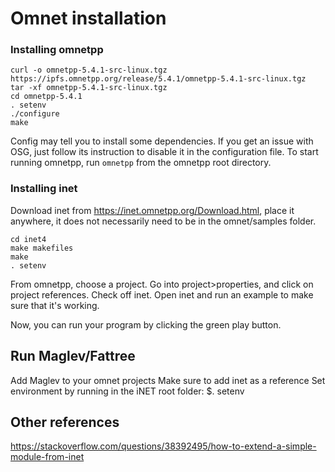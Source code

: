 # Omnet installation

### Installing omnetpp
```
curl -o omnetpp-5.4.1-src-linux.tgz https://ipfs.omnetpp.org/release/5.4.1/omnetpp-5.4.1-src-linux.tgz
tar -xf omnetpp-5.4.1-src-linux.tgz
cd omnetpp-5.4.1
. setenv
./configure
make
```
Config may tell you to install some dependencies. If you get an issue with OSG, just follow its instruction to disable it in the configuration file. To start running omnetpp, run `omnetpp` from the omnetpp root directory.

### Installing inet
Download inet from https://inet.omnetpp.org/Download.html, place it anywhere, it does not necessarily need to be in the omnet/samples folder.
```
cd inet4
make makefiles
make
. setenv
```
From omnetpp, choose a project. Go into project>properties, and click on project references. Check off inet. Open inet and run an example to make sure that it's working.

Now, you can run your program by clicking the green play button.


## Run Maglev/Fattree
Add Maglev to your omnet projects
Make sure to add inet as a reference
Set environment by running in the iNET root folder:
$. setenv 

## Other references
https://stackoverflow.com/questions/38392495/how-to-extend-a-simple-module-from-inet
